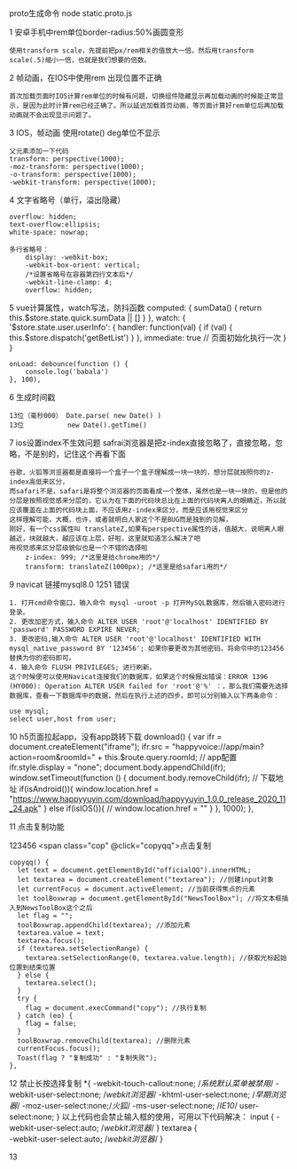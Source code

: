 <!-- 个人笔记 -->   proto生成命令 node static.proto.js
1 安卓手机中rem单位border-radius:50%画圆变形

    使用transform scale，先提前把px/rem相关的值放大一倍。然后用transform scale(.5)缩小一倍，也就是我们想要的倍数。

2 帧动画，在IOS中使用rem 出现位置不正确

    首次加载页面时IOS计算rem单位的时候有问题，切换组件隐藏显示再加载动画的时候能正常显示，是因为此时计算rem已经正确了。所以延迟加载首页动画，等页面计算好rem单位后再加载动画就不会出现显示问题了。

3 IOS，帧动画 使用rotate() deg单位不显示

    父元素添加一下代码
    transform: perspective(1000);
    -moz-transform: perspective(1000);
    -o-transform: perspective(1000);
    -webkit-transform: perspective(1000);

4 文字省略号（单行，溢出隐藏）
 
    overflow: hidden;
    text-overflow:ellipsis;
    white-space: nowrap;

    多行省略号：
        display: -webkit-box;
        -webkit-box-orient: vertical;
        /*设置省略号在容器第四行文本后*/
        -webkit-line-clamp: 4; 
        overflow: hidden;
    
5 vue计算属性，watch写法，防抖函数
    computed: {
        sumData() {
            return this.$store.state.quick.sumData || []
        }
    },
    watch: {
         '$store.state.user.userInfo': {
            handler: function(val) {
                if (val) {
                    this.$store.dispatch('getBetList')
                }
             },
             immediate: true // 页面初始化执行一次
        }
    }

    onLoad: debounce(function () {
        console.log('babala')
    }, 100),

6 生成时间戳

    13位（毫秒000） Date.parse( new Date() )
    13位           new Date().getTime()

7 ios设置index不生效问题
    safrai浏览器是把z-index直接忽略了，直接忽略，忽略，不是别的，记住这个再看下面

    谷歌，火狐等浏览器都是直接将一个盒子一个盒子理解成一块一块的，想分层就按照你的z-index高低来区分，
    而safari不是，safari是将整个浏览器的页面看成一个整体，虽然也是一块一块的，但是他的分层是按照视觉感来分层的，它认为在下面的代码块总比在上面的代码块离人的眼睛近，所以就应该覆盖在上面的代码块上面，不应该用z-index来区分，而是应该用视觉来区分
    这样理解可能，大概，也许，或者就明白人家这个不是BUG而是独到的见解，
    刚好，有一个css属性叫 translateZ,如果有perspective属性的话，值越大，说明离人眼越近，块就越大，越应该在上层，好啦，这里就知道怎么解决了吧
    用视觉感来区分层级貌似也是一个不错的选择啦
        z-index: 999; /*这里是给chrome用的*/
        transform: translateZ(1000px); /*这里是给safari用的*/


9 navicat 链接mysql8.0   1251  错误

    1. 打开cmd命令窗口，输入命令 mysql -uroot -p 打开MySQL数据库，然后输入密码进行登录。
    2. 更改加密方式，输入命令 ALTER USER 'root'@'localhost' IDENTIFIED BY 'password' PASSWORD EXPIRE NEVER;
    3. 更改密码,输入命令 ALTER USER 'root'@'localhost' IDENTIFIED WITH mysql_native_password BY '123456'; 如果你要更改为其他密码，将命令中的123456替换为你的密码即可。
    4. 输入命令 FLUSH PRIVILEGES; 进行刷新。
    这个时候便可以使用Navicat连接我们的数据库，如果这个时候报出错误：ERROR 1396 (HY000): Operation ALTER USER failed for 'root'@'%' ：，那么我们需要先选择数据库，查看一下数据库中的数据，然后在执行上述的四步。即可以分别输入以下两条命令：

    use mysql;
    select user,host from user;

10  h5页面拉起app，没有app跳转下载
    download() {
      var ifr = document.createElement("iframe");
      ifr.src = "happyvoice://app/main?action=room&roomId=" + this.$route.query.roomId; // app配置
      ifr.style.display = "none";
      document.body.appendChild(ifr);
      window.setTimeout(function () {
        document.body.removeChild(ifr);
        // 下载地址
        if(isAndroid()){
          window.location.href = "https://www.happyyuyin.com/download/happyyuyin_1.0.0_release_2020_11_24.apk"
        } else if(isIOS()){
          // window.location.href = ""
        }
      }, 1000);
    },

11  点击复制功能
    <div>
      <span id="officialQQ">123456</span>
      <span class="cop" @click="copyqq">点击复制</span>
    </div>
    <div id="NewsToolBox"></div>

    copyqq() {
      let text = document.getElementById("officialQQ").innerHTML;
      let textarea = document.createElement("textarea"); //创建input对象
      let currentFocus = document.activeElement; //当前获得焦点的元素
      let toolBoxwrap = document.getElementById("NewsToolBox"); //将文本框插入到NewsToolBox这个之后
      let flag = "";
      toolBoxwrap.appendChild(textarea); //添加元素
      textarea.value = text;
      textarea.focus();
      if (textarea.setSelectionRange) {
        textarea.setSelectionRange(0, textarea.value.length); //获取光标起始位置到结束位置
      } else {
        textarea.select();
      }
      try {
        flag = document.execCommand("copy"); //执行复制
      } catch (eo) {
        flag = false;
      }
      toolBoxwrap.removeChild(textarea); //删除元素
      currentFocus.focus();
      Toast(flag ? "复制成功" : "复制失败");
    }, 

12  禁止长按选择复制
    *{
        -webkit-touch-callout:none; /*系统默认菜单被禁用*/
        -webkit-user-select:none; /*webkit浏览器*/
        -khtml-user-select:none; /*早期浏览器*/
        -moz-user-select:none;/*火狐*/
        -ms-user-select:none; /*IE10*/
        user-select:none;
    }
    以上代码也会禁止输入框的使用，可用以下代码解决：
    input {
        -webkit-user-select:auto; /*webkit浏览器*/
    }
    textarea {                                
        -webkit-user-select:auto; /*webkit浏览器*/
    }

13  